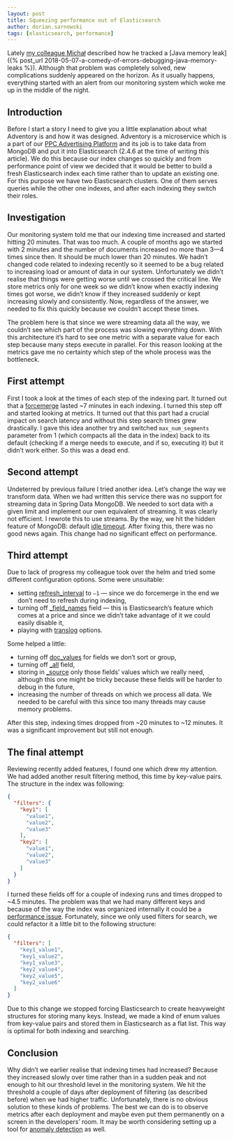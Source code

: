 ```yaml
---
layout: post
title: Squeezing performance out of Elasticsearch
author: dorian.sarnowski
tags: [elasticsearch, performance]
---
```


Lately [my colleague Michał](/authors/michal.kosmulski/) described how he tracked a
[Java memory leak]({% post_url  2018-05-07-a-comedy-of-errors-debugging-java-memory-leaks %}). Although that
problem was completely solved, new complications suddenly appeared on the horizon. As it usually happens, everything
started with an alert from our monitoring system which woke me up in the middle of the night.

## Introduction
Before I start a story I need to give you a little explanation about what Adventory is and how it was designed.
Adventory is a microservice which is a part of our [PPC Advertising Platform](https://ads.allegro.pl) and its job is to
take data from MongoDB and put it into Elasticsearch (2.4.6 at the time of writing this article). We do this because
our index changes so quickly and from performance point of view we decided that it would be better to build
a fresh Elasticsearch index each time rather than to update an existing one. For this purpose we have two Elasticsearch clusters.
One of them serves queries while the other one indexes, and after each indexing they switch their roles.

## Investigation
Our monitoring system told me that our indexing time increased and started hitting 20 minutes. That was too much. A
couple of months ago we started with 2 minutes and the number of documents increased no more than 3—4 times since then.
It should be much lower than 20 minutes. We hadn’t changed code related to indexing recently so it seemed to be a bug
related to increasing load or amount of data in our system. Unfortunately we didn’t realise that things were getting
worse until we crossed the critical line. We store metrics only for one week so we didn’t know when exactly indexing
times got worse, we didn’t know if they increased suddenly or kept increasing slowly and consistently. Now, regardless
of the answer, we needed to fix this quickly because we couldn’t accept these times.

The problem here is that since we were streaming data all the way, we couldn’t see which part of the process was
slowing everything down. With this architecture it’s hard to see one metric with a separate value for each step because
many steps execute in parallel. For this reason looking at the metrics gave me no certainty which step of the whole
process was the bottleneck.

## First attempt
First I took a look at the times of each step of the indexing part. It turned out that a
[forcemerge](https://www.elastic.co/guide/en/elasticsearch/reference/2.4/indices-forcemerge.html) lasted ~7 minutes
in each indexing. I turned this step off and started looking at metrics. It turned out that this part had a crucial
impact on search latency and without this step search times grew drastically. I gave this idea another try and
switched ``max_num_segments`` parameter from 1 (which compacts all the data in the index) back to its default (checking
if a merge needs to execute, and if so, executing it) but it didn’t work either. So this was a dead end.

## Second attempt
Undeterred by previous failure I tried another idea. Let’s change the way we transform data. When we had written this
service there was no support for streaming data in Spring Data MongoDB. We needed to sort data with a given limit and
implement our own equivalent of streaming. It was clearly not efficient. I rewrote this to use streams. By the way, we
hit the hidden feature of MongoDB: default
[idle timeout](https://docs.mongodb.com/manual/reference/method/cursor.addOption/#DBQuery.Option.noTimeout). After
fixing this, there was no good news again. This change had no significant effect on performance.

## Third attempt
Due to lack of progress my colleague took over the helm and tried some different configuration options. Some were
unsuitable:

* setting
[refresh_interval](https://www.elastic.co/guide/en/elasticsearch/reference/2.4/indices-update-settings.html#bulk)
to ``—1`` — since we do forcemerge in the end we don’t need to refresh during indexing,
* turning off
[\_field_names](https://www.elastic.co/guide/en/elasticsearch/reference/2.4/mapping-field-names-field.html) field —
this is Elasticsearch’s feature which comes at a price and since we didn’t take advantage of it we could easily
disable it,
* playing with [translog](https://www.elastic.co/guide/en/elasticsearch/reference/2.4/index-modules-translog.html)
options.

Some helped a little:

* turning off [doc_values](https://www.elastic.co/guide/en/elasticsearch/reference/2.4/doc-values.html) for fields we
don’t sort or group,
* turning off [\_all](https://www.elastic.co/guide/en/elasticsearch/reference/2.4/mapping-all-field.html) field,
* storing in [\_source](https://www.elastic.co/guide/en/elasticsearch/reference/2.4/mapping-source-field.html) only those
fields’ values which we really need, although this one might be tricky because these fields will be harder to debug in
the future,
* increasing the number of threads on which we process all data. We needed to be careful with this since too many
threads may cause memory problems.

After this step, indexing times dropped from ~20 minutes to ~12 minutes. It was a significant improvement but still not enough.

## The final attempt
Reviewing recently added features, I found one which drew my attention. We had added another result filtering method, this
time by key-value pairs. The structure in the index was following:

```json
{
  "filters": {
    "key1": [
      "value1",
      "value2",
      "value3"
    ],
    "key2": [
      "value1",
      "value2",
      "value3"
    ]
  }
}
```

I turned these fields off for a couple of indexing runs and times dropped to ~4.5 minutes. The problem was that we had
many different keys and because of the way the index was organized internally it could be a
[performance issue](https://www.elastic.co/guide/en/elasticsearch/reference/current/general-recommendations.html#_normalize_document_structures).
Fortunately, since we only used filters for search, we could refactor it a little bit to the following structure:

```json
{
  "filters": [
    "key1_value1",
    "key1_value2",
    "key1_value3",
    "key2_value4",
    "key2_value5",
    "key2_value6"
  ]
}
```

Due to this change we stopped forcing Elasticsearch to create heavyweight structures for storing many keys. Instead, we made
a kind of enum values from key-value pairs and stored them in Elasticsearch as a flat list. This way is optimal for both indexing and
searching.

## Conclusion

Why didn’t we earlier realise that indexing times had increased? Because they increased slowly over time rather than in
a sudden peak and not enough to hit our threshold level in the monitoring system. We hit the threshold a couple of
days after deployment of filtering (as described before) when we had higher traffic. Unfortunately, there is no obvious
solution to these kinds of problems. The best we can do is to observe metrics after each deployment and maybe even
put them permanently on a screen in the developers’ room. It may be worth considering setting up a tool for
[anomaly detection](https://www.bigpanda.io/blog/a-practical-guide-to-anomaly-detection/) as well.
